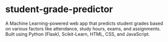 # student-grade-predictor
A Machine Learning-powered web app that predicts student grades based on various factors like attendance, study hours, exams, and assignments. Built using Python (Flask), Scikit-Learn, HTML, CSS, and JavaScript.
